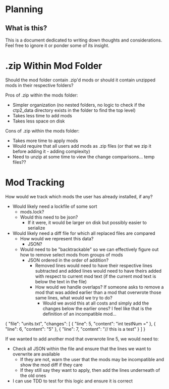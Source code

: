 # Planning

## What is this?

This is a document dedicated to writing down thoughts and considerations. Feel free to ignore it or ponder some of its insight.

# .zip Within Mod Folder

Should the mod folder contain .zip'd mods or should it contain unzipped mods in their respective folders?

Pros of .zip within the mods folder:

- Simpler organization (no nested folders, no logic to check if the ctp2_data directory exists in the folder to find the top level)
- Takes less time to add mods
- Takes less space on disk

Cons of .zip within the mods folder:

- Takes more time to apply mods
- Would require that all users add mods as .zip files (or that we zip it before adding it - adding complexity)
- Need to unzip at some time to view the change comparisons... temp files??

# Mod Tracking

How would we track which mods the user has already installed, if any?

- Would likely need a lockfile of some sort
  - mods.lock?
  - Would this need to be json?
    - If it were, it would be larger on disk but possibly easier to serialize
- Would likely need a diff file for which all replaced files are compared
  - How would we represent this data?
    - JSON?
  - Would need to be "backtrackable" so we can effectively figure out how to remove select mods from groups of mods
    - JSON ordered in the order of addition?
      - Removed lines would need to have their respective lines subtracted and added lines would need to have theirs added with respect to current mod text (if the current mod text is below the text in the file)
      - How would we handle overlaps? If someone asks to remove a mod that was added earlier than a mod that overwrote those same lines, what would we try to do?
        - Would we avoid this at all costs and simply add the changes below the earlier ones? I feel like that is the definition of an incompatible mod...

{
"file": "units.txt",
"changes": [
{
"line": 5,
"content": "int testNum ="
},
{
"line": 6,
"content": "5"
},
{
"line": 7,
"content": "// this is a test"
}
]
}

If we wanted to add another mod that overwrote line 5, we would need to:

- Check all JSON within the file and ensure that the lines we want to overwrite are available
  - If they are not, warn the user that the mods may be incompatible and show the mod diff if they care
  - If they still say they want to apply, then add the lines underneath of the old ones
- I can use TDD to test for this logic and ensure it is correct
